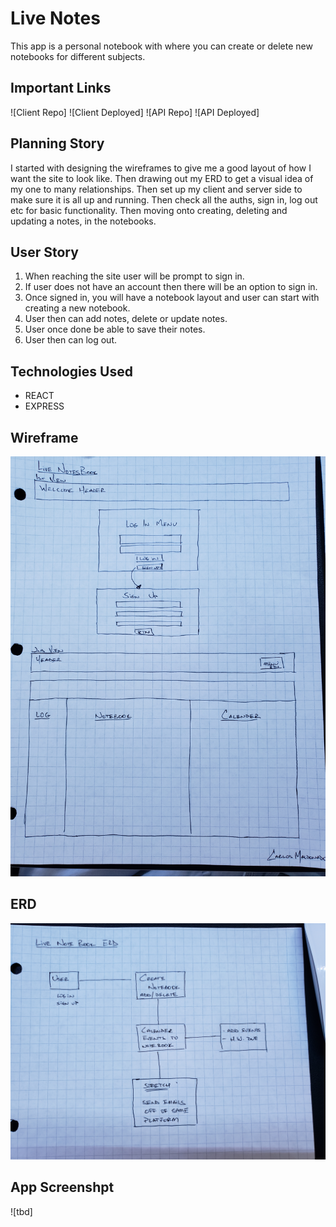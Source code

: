 # Live Notes

This app is a personal notebook with where you can create or delete new notebooks for different subjects.

## Important Links
![Client Repo]
![Client Deployed]
![API Repo]
![API Deployed]

## Planning Story

I started with designing the wireframes to give me a good layout of how I want the site to look like. Then drawing out my ERD to get a visual idea of my one to many relationships. Then set up my client and server side to make sure it is all up and running. Then check all the auths, sign in, log out etc for basic functionality. Then moving onto creating, deleting and updating a notes, in the notebooks.

## User Story

1. When reaching the site user will be prompt to sign in.
2. If user does not have an account then there will be an option to sign in.
3. Once signed in, you will have a notebook layout and user can start with creating a new notebook.
4. User then can add notes, delete or update notes.
5. User once done be able to save their notes.
6. User then can log out.

## Technologies Used

- REACT
- EXPRESS

## Wireframe
<img src='public/LiveNoteWireFrame.jpg'>

## ERD
<img src='public/LiveNoteERD.jpg'>

## App Screenshpt
![tbd]
